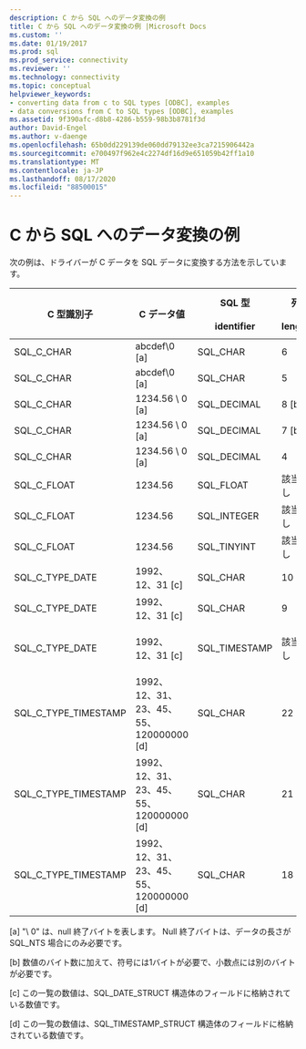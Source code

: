 ```yaml
---
description: C から SQL へのデータ変換の例
title: C から SQL へのデータ変換の例 |Microsoft Docs
ms.custom: ''
ms.date: 01/19/2017
ms.prod: sql
ms.prod_service: connectivity
ms.reviewer: ''
ms.technology: connectivity
ms.topic: conceptual
helpviewer_keywords:
- converting data from c to SQL types [ODBC], examples
- data conversions from C to SQL types [ODBC], examples
ms.assetid: 9f390afc-d8b8-4286-b559-98b3b8781f3d
author: David-Engel
ms.author: v-daenge
ms.openlocfilehash: 65b0dd229139de060dd79132ee3ca7215906442a
ms.sourcegitcommit: e700497f962e4c2274df16d9e651059b42ff1a10
ms.translationtype: MT
ms.contentlocale: ja-JP
ms.lasthandoff: 08/17/2020
ms.locfileid: "88500015"
---
```

# <a name="c-to-sql-data-conversion-examples"></a>C から SQL へのデータ変換の例
次の例は、ドライバーが C データを SQL データに変換する方法を示しています。  
  
|C 型識別子|C データ値|SQL 型<br /><br /> identifier|列<br /><br /> length|SQL data<br /><br /> value|SQLSTATE|  
|-----------------------|------------------|-----------------------------|-----------------------|------------------------|--------------|  
|SQL_C_CHAR|abcdef\0 [a]|SQL_CHAR|6|abcdef|該当なし|  
|SQL_C_CHAR|abcdef\0 [a]|SQL_CHAR|5|abcde...z|22001|  
|SQL_C_CHAR|1234.56 \ 0 [a]|SQL_DECIMAL|8 [b]|1234.56|該当なし|  
|SQL_C_CHAR|1234.56 \ 0 [a]|SQL_DECIMAL|7 [b]|1234.5|22001|  
|SQL_C_CHAR|1234.56 \ 0 [a]|SQL_DECIMAL|4|----|22003|  
|SQL_C_FLOAT|1234.56|SQL_FLOAT|該当なし|1234.56|該当なし|  
|SQL_C_FLOAT|1234.56|SQL_INTEGER|該当なし|1234|22001|  
|SQL_C_FLOAT|1234.56|SQL_TINYINT|該当なし|----|22003|  
|SQL_C_TYPE_DATE|1992、12、31 [c]|SQL_CHAR|10|1992-12-31|該当なし|  
|SQL_C_TYPE_DATE|1992、12、31 [c]|SQL_CHAR|9|----|22003|  
|SQL_C_TYPE_DATE|1992、12、31 [c]|SQL_TIMESTAMP|該当なし|1992-12-31 00:00: 00.0|該当なし|  
|SQL_C_TYPE_TIMESTAMP|1992、12、31、23、45、55、120000000 [d]|SQL_CHAR|22|1992-12-31 23:45: 55.12|該当なし|  
|SQL_C_TYPE_TIMESTAMP|1992、12、31、23、45、55、120000000 [d]|SQL_CHAR|21|1992-12-31 23:45: 55.1|22001|  
|SQL_C_TYPE_TIMESTAMP|1992、12、31、23、45、55、120000000 [d]|SQL_CHAR|18|----|22003|  
  
 [a] "\ 0" は、null 終了バイトを表します。 Null 終了バイトは、データの長さが SQL_NTS 場合にのみ必要です。  
  
 [b] 数値のバイト数に加えて、符号には1バイトが必要で、小数点には別のバイトが必要です。  
  
 [c] この一覧の数値は、SQL_DATE_STRUCT 構造体のフィールドに格納されている数値です。  
  
 [d] この一覧の数値は、SQL_TIMESTAMP_STRUCT 構造体のフィールドに格納されている数値です。
